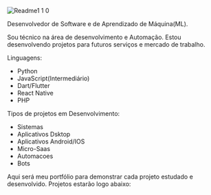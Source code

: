 ![Readme1 1 0](https://github.com/user-attachments/assets/357bbe4c-d5f0-4e5b-80c9-793020f29d1f)


Desenvolvedor de Software e de Aprendizado de Máquina(ML).

Sou técnico na área de desenvolvimento e Automação. Estou desenvolvendo projetos para futuros serviços e mercado de trabalho.

Linguagens:

- Python
- JavaScript(Intermediário)
- Dart/Flutter
- React Native
- PHP

Tipos de projetos em Desenvolvimento:

- Sistemas
- Aplicativos Dsktop
- Aplicativos Android/IOS
- Micro-Saas
- Automacoes
- Bots

  
Aqui será meu portfólio para demonstrar cada projeto estudado e desenvolvido.
Projetos estarão logo abaixo:




<!---
joshcode33/joshcode33 is a ✨ special ✨ repository because its `README.md` (this file) appears on your GitHub profile.
You can click the Preview link to take a look at your changes.
--->
